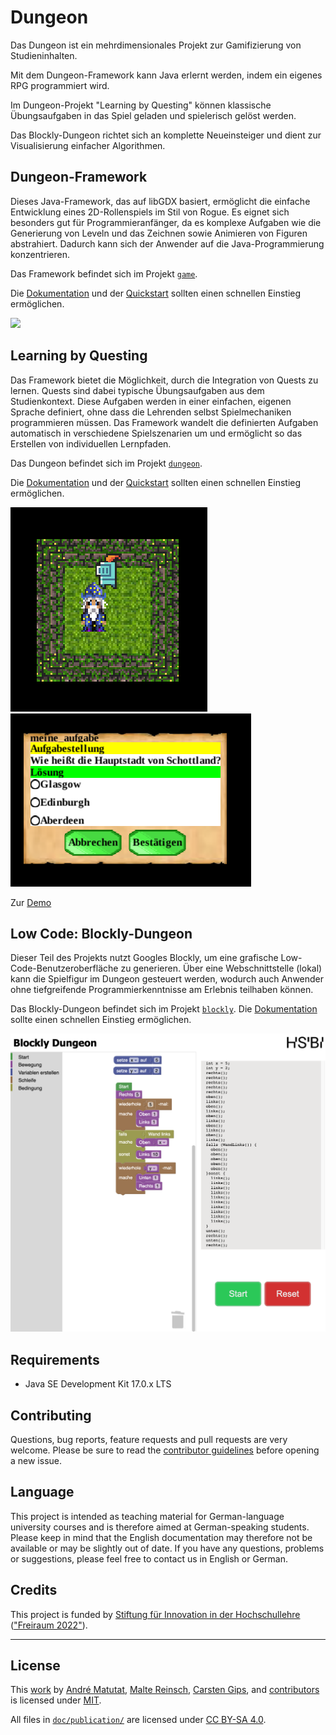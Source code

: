 # Dungeon

Das Dungeon ist ein mehrdimensionales Projekt zur Gamifizierung von Studieninhalten. 

Mit dem Dungeon-Framework kann Java erlernt werden, indem ein eigenes RPG programmiert wird. 

Im Dungeon-Projekt "Learning by Questing" können klassische Übungsaufgaben in das Spiel geladen und spielerisch gelöst werden. 

Das Blockly-Dungeon richtet sich an komplette Neueinsteiger und dient zur Visualisierung einfacher Algorithmen.

## Dungeon-Framework

Dieses Java-Framework, das auf libGDX basiert, ermöglicht die einfache Entwicklung eines 2D-Rollenspiels im Stil von Rogue. Es eignet sich besonders gut für Programmieranfänger, da es komplexe Aufgaben wie die Generierung von Leveln und das Zeichnen sowie Animieren von Figuren abstrahiert. Dadurch kann sich der Anwender auf die Java-Programmierung konzentrieren.

Das Framework befindet sich im Projekt [`game`](./game).

Die [Dokumentation](./game/doc/) und der [Quickstart](./game/doc/quickstart.md) sollten einen schnellen Einstieg ermöglichen.

![](./game/doc/img/monster.gif)


## Learning by Questing

Das Framework bietet die Möglichkeit, durch die Integration von Quests zu lernen. Quests sind dabei typische Übungsaufgaben aus dem Studienkontext. Diese Aufgaben werden in einer einfachen, eigenen Sprache definiert, ohne dass die Lehrenden selbst Spielmechaniken programmieren müssen. Das Framework wandelt die definierten Aufgaben automatisch in verschiedene Spielszenarien um und ermöglicht so das Erstellen von individuellen Lernpfaden.

Das Dungeon befindet sich im Projekt [`dungeon`](dungeon).

Die [Dokumentation](dungeon/doc/readme.md) und der [Quickstart](dungeon/doc/quickstart.md) sollten einen schnellen Einstieg ermöglichen.

![](dungeon/doc/dsl/img/quickstart_select_config_level.png)
![](dungeon/doc/dsl/img/quickstart_answer_menu.png)


Zur [Demo](https://github.com/Programmiermethoden/Dungeon/releases/tag/Demo)

## Low Code: Blockly-Dungeon
Dieser Teil des Projekts nutzt Googles Blockly, um eine grafische Low-Code-Benutzeroberfläche zu generieren. Über eine Webschnittstelle (lokal) kann die Spielfigur im Dungeon gesteuert werden, wodurch auch Anwender ohne tiefgreifende Programmierkenntnisse am Erlebnis teilhaben können.

Das Blockly-Dungeon befindet sich im Projekt [`blockly`](./blockly).
Die [Dokumentation](./blockly/doc) sollte einen schnellen Einstieg ermöglichen.

![](./blockly/doc/img/examples/komplexes_beispiel.png)

## Requirements

-   Java SE Development Kit 17.0.x LTS

## Contributing

Questions, bug reports, feature requests and pull requests are very welcome.
Please be sure to read the [contributor guidelines](CONTRIBUTING.md) before
opening a new issue.

## Language

This project is intended as teaching material for German-language university
courses and is therefore aimed at German-speaking students. Please keep in
mind that the English documentation may therefore not be available or may be
slightly out of date. If you have any questions, problems or suggestions, please
feel free to contact us in English or German.


## Credits

This project is funded by [Stiftung für Innovation in der Hochschullehre](https://stiftung-hochschullehre.de)
(["Freiraum 2022"](https://stiftung-hochschullehre.de/foerderung/freiraum2022/)).


---

## License

This [work](https://github.com/Programmiermethoden/Dungeon) by
[André Matutat](https://github.com/AMatutat),
[Malte Reinsch](https://github.com/malt-r),
[Carsten Gips](https://github.com/cagix), and
[contributors](https://github.com/Programmiermethoden/Dungeon/graphs/contributors)
is licensed under [MIT](LICENSE.md).

All files in [`doc/publication/`](doc/publication/) are licensed under [CC BY-SA 4.0](LICENSE-PAPER.md).
